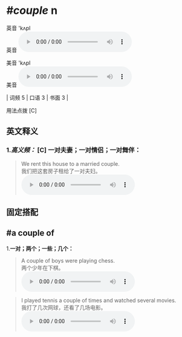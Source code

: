 # ***\#couple*** n
英音 'kʌpl  
英音
<audio src="./media/couple-B.aac" controls="controls"></audio>

美音 'kʌpl  
美音
<audio src="./media/couple.aac" controls="controls"></audio>



| 词频 5 | 口语 3 | 书面 3 |  

用法点拨  [C]

英文释义
---
### 1.*高义频：* **[C] 一对夫妻；一对情侣；一对舞伴：**  

 > We rent this house to a married couple.  
 > 我们把这套房子租给了一对夫妇。    
<audio src="./media/2-couple.aac" controls="controls"></audio>


固定搭配
---
## \#a couple of
1.**一对；两个；一些；几个：**  

 > A couple of boys were playing chess.  
 > 两个少年在下棋。    
<audio src="./media/3-couple.aac" controls="controls"></audio>

 > I played tennis a couple of times and watched several movies.  
 > 我打了几次网球，还看了几场电影。    
<audio src="./media/4-couple.aac" controls="controls"></audio>


